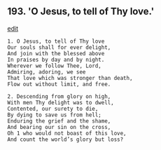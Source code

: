 
## 193.  'O Jesus, to tell of Thy love.'
[edit](https://docs.google.com/document/d/1r6%2D1eGJwlh%2D_zaP7YRIaIP9DNk6ZYZVj/edit?mode=html)



    1. O Jesus, to tell of Thy love
    Our souls shall for ever delight,
    And join with the blessed above 
    In praises by day and by night. 
    Wherever we follow Thee, Lord, 
    Admiring, adoring, we see 
    That love which was stronger than death, 
    Flow out without limit, and free.

    2. Descending from glory on high,
    With men Thy delight was to dwell, 
    Contented, our surety to die,
    By dying to save us from hell; 
    Enduring the grief and the shame,
    And bearing our sin on the cross,
    Oh 1 who would not boast of this love, 
    And count the world’s glory but loss?
